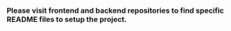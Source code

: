 ### Please visit frontend and backend repositories to find specific README files to setup the project.
